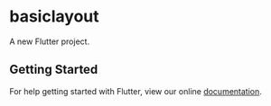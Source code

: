# basiclayout

A new Flutter project.

## Getting Started

For help getting started with Flutter, view our online
[documentation](https://flutter.io/).
